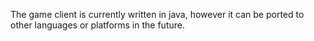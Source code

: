 The game client is currently written in java, however it can be ported to other languages or platforms in the future.
 
